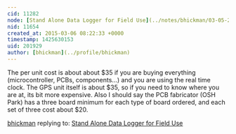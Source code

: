 ```yaml
---
cid: 11282
node: [Stand Alone Data Logger for Field Use](../notes/bhickman/03-05-2015/stand-alone-data-logger-for-field-use)
nid: 11654
created_at: 2015-03-06 08:22:33 +0000
timestamp: 1425630153
uid: 201929
author: [bhickman](../profile/bhickman)
---
```


The per unit cost is about about $35 if you are buying everything (microcontroller, PCBs, components...) and you are using the real time clock. The GPS unit itself is about $35, so if you need to know where you are at, its bit more expensive. Also I should say the PCB fabricator (OSH Park) has a three board minimum for each type of board ordered, and each set of three cost about $20.

[bhickman](../profile/bhickman) replying to: [Stand Alone Data Logger for Field Use](../notes/bhickman/03-05-2015/stand-alone-data-logger-for-field-use)

